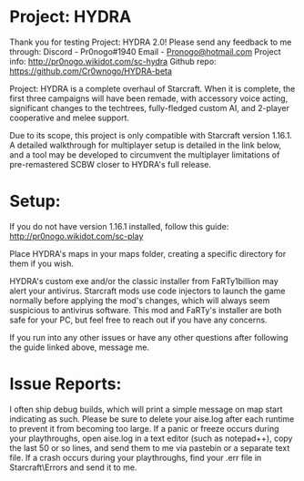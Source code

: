 # Project: HYDRA

Thank you for testing Project: HYDRA 2.0!
Please send any feedback to me through:
Discord - Pr0nogo#1940
Email - Pronogo@hotmail.com
Project info: http://pr0nogo.wikidot.com/sc-hydra
Github repo: https://github.com/Cr0wnogo/HYDRA-beta

Project: HYDRA is a complete overhaul of Starcraft. When it is complete, the first three campaigns will have been remade, with accessory voice acting, significant changes to the techtrees, fully-fledged custom AI, and 2-player cooperative and melee support.

Due to its scope, this project is only compatible with Starcraft version 1.16.1. A detailed walkthrough for multiplayer setup is detailed in the link below, and a tool may be developed to circumvent the multiplayer limitations of pre-remastered SCBW closer to HYDRA's full release.

# Setup:
If you do not have version 1.16.1 installed, follow this guide: http://pr0nogo.wikidot.com/sc-play

Place HYDRA's maps in your maps folder, creating a specific directory for them if you wish.

HYDRA's custom exe and/or the classic installer from FaRTy1billion may alert your antivirus. Starcraft mods use code injectors to launch the game normally before applying the mod's changes, which will always seem suspicious to antivirus software. This mod and FaRTy's installer are both safe for your PC, but feel free to reach out if you have any concerns.

If you run into any other issues or have any other questions after following the guide linked above, message me.

# Issue Reports:
I often ship debug builds, which will print a simple message on map start indicating as such. Please be sure to delete your aise.log after each runtime to prevent it from becoming too large.
If a panic or freeze occurs during your playthroughs, open aise.log in a text editor (such as notepad++), copy the last 50 or so lines, and send them to me via pastebin or a separate text file.
If a crash occurs during your playthroughs, find your .err file in Starcraft\Errors and send it to me.